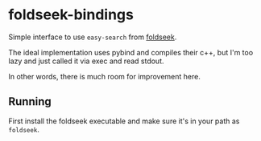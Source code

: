 # foldseek-bindings

Simple interface to use `easy-search` from [foldseek](https://github.com/steineggerlab/foldseek). 

The ideal implementation uses pybind and compiles their c++, but I'm too lazy and just called it via exec and read stdout. 

In other words, there is much room for improvement here.

## Running

First install the foldseek executable and make sure it's in your path as `foldseek`. 